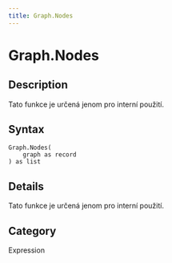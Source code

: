 ```yaml
---
title: Graph.Nodes
---
```


# Graph.Nodes


## Description

Tato funkce je určená jenom pro interní použití.


## Syntax

```powerquery
Graph.Nodes(
    graph as record
) as list
```


## Details

Tato funkce je určená jenom pro interní použití.



## Category
Expression
